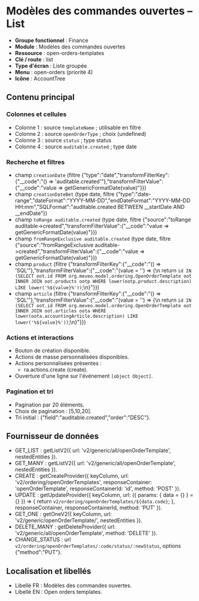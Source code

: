 # Modèles des commandes ouvertes – List

- **Groupe fonctionnel** : Finance
- **Module** : Modèles des commandes ouvertes
- **Ressource** : open-orders-templates
- **Clé / route** : list
- **Type d'écran** : Liste groupée
- **Menu** : open-orders (priorité 4)
- **Icône** : AccountTree

## Contenu principal
### Colonnes et cellules
- Colonne 1 : source `templateName` ; utilisable en filtre
- Colonne 2 : source `openOrderType` ; choix (undefined)
- Colonne 3 : source `status` ; type status
- Colonne 4 : source `auditable.created` ; type date

### Recherche et filtres
- champ `creationDate` (filtre {"type":"date","transformFilterKey":{"__code":"() => 'auditable.created'"},"transformFilterValue":{"__code":"value => getGenericFormatDate(value)"}})
- champ `creationDateBet` (type date, filtre {"type":"date-range","dateFormat":"YYYY-MM-DD","endDateFormat":"YYYY-MM-DD HH:mm","SQLFormat":"auditable.created BETWEEN __startDate AND __endDate"})
- champ `toRange auditable.created` (type date, filtre {"source":"toRange auditable->created","transformFilterValue":{"__code":"value => getGenericFormatDate(value)"}})
- champ `fromRangeExclusive auditable.created` (type date, filtre {"source":"fromRangeExclusive auditable->created","transformFilterValue":{"__code":"value => getGenericFormatDate(value)"}})
- champ `product` (filtre {"transformFilterKey":{"__code":"() => 'SQL'"},"transformFilterValue":{"__code":"(value = '') => {\n  return `id IN (SELECT oot.id FROM org.meveo.model.ordering.OpenOrderTemplate oot INNER JOIN oot.products ootp WHERE lower(ootp.product.description) LIKE lower('%${value}%'))`;\n}"}})
- champ `article` (filtre {"transformFilterKey":{"__code":"() => 'SQL'"},"transformFilterValue":{"__code":"(value = '') => {\n  return `id IN (SELECT oot.id FROM org.meveo.model.ordering.OpenOrderTemplate oot INNER JOIN oot.articles oota WHERE lower(oota.accountingArticle.description) LIKE lower('%${value}%'))`;\n}"}})

### Actions et interactions
- Bouton de création disponible.
- Actions de masse personnalisées disponibles.
- Actions personnalisées présentes :
  - ra.actions.create (create).
- Ouverture d'une ligne sur l'événement `[object Object]`.

### Pagination et tri
- Pagination par 20 éléments.
- Choix de pagination : [5,10,20].
- Tri initial : {"field":"auditable.created","order":"DESC"}.

## Fournisseur de données
- GET_LIST : getListV2({
  url: 'v2/generic/all/openOrderTemplate',
  nestedEntities
}).
- GET_MANY : getListV2({
  url: 'v2/generic/all/openOrderTemplate',
  nestedEntities
}).
- CREATE : getCreateProvider({
  keyColumn,
  url: 'v2/ordering/openOrderTemplates',
  responseContainer: 'openOrderTemplate',
  responseContainerId: 'id',
  method: 'POST'
}).
- UPDATE : getUpdateProvider({
  keyColumn,
  url: ({
    params: {
      data = {}
    } = {}
  }) => {
    return `v2/ordering/openOrderTemplates/${data.code}`;
  },
  responseContainer,
  responseContainerId,
  method: 'PUT'
}).
- GET_ONE : getOneV2({
  keyColumn,
  url: 'v2/generic/openOrderTemplate/',
  nestedEntities
}).
- DELETE_MANY : getDeleteProvider({
  url: 'v2/generic/all/openOrderTemplate',
  method: 'DELETE'
}).
- CHANGE_STATUS : url `v2/ordering/openOrderTemplates/:code/status/:newStatus`, options {"method":"PUT"}.

## Localisation et libellés
- Libellé FR : Modèles des commandes ouvertes.
- Libellé EN : Open orders templates.